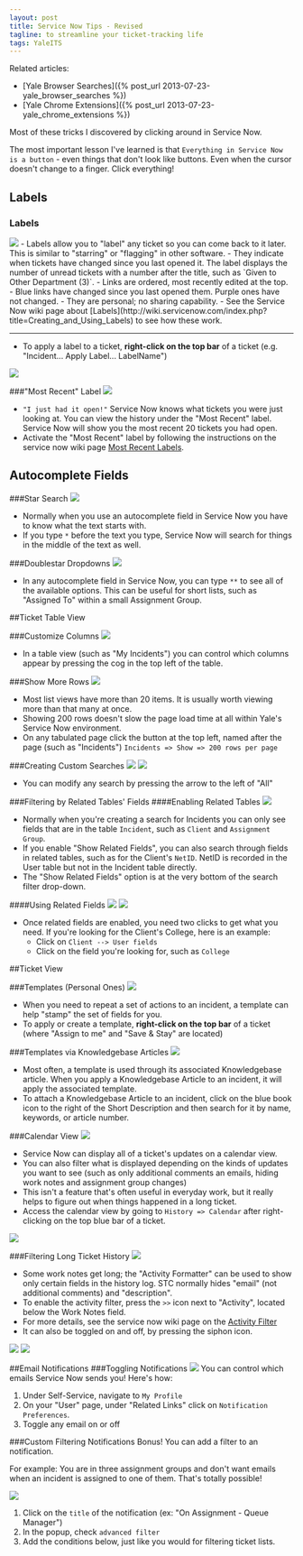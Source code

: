 ```yaml
---
layout: post
title: Service Now Tips - Revised
tagline: to streamline your ticket-tracking life
tags: YaleITS
---
```

Related articles:

- [Yale Browser Searches]({% post_url 2013-07-23-yale_browser_searches %})
- [Yale Chrome Extensions]({% post_url 2013-07-23-yale_chrome_extensions %})


Most of these tricks I discovered by clicking around in Service Now.

The most important lesson I've learned is that `Everything in Service Now is a button` - even things that don't look like buttons. Even when the cursor doesn't change to a finger. Click everything!


## Labels

### Labels
<img src="{{site.url}}/assets/images/SN-Labels.png" class="righty">
- Labels allow you to "label" any ticket so you can come back to it later. This is similar to "starring" or "flagging" in other software.
- They indicate when tickets have changed since you last opened it. The label displays the number of unread tickets with a number after the title, such as `Given to Other Department (3)`.
- Links are ordered, most recently edited at the top.
- Blue links have changed since you last opened them. Purple ones have not changed.
- They are personal; no sharing capability.
- See the Service Now wiki page about [Labels](http://wiki.servicenow.com/index.php?title=Creating_and_Using_Labels) to see how these work.

----

- To apply a label to a ticket, **right-click on the top bar** of a ticket (e.g. "Incident... Apply Label... LabelName")

<img src="{{site.url}}/assets/images/SN-LabelsApply.png" class="righty">


###"Most Recent" Label
<img src="{{site.url}}/assets/images/SN-MostRecent.png" class="righty">
- `"I just had it open!"` Service Now knows what tickets you were just looking at. You can view the history under the "Most Recent" label. Service Now will show you the most recent 20 tickets you had open.
- Activate the "Most Recent" label by following the instructions on the service now wiki page [Most Recent Labels](http://wiki.servicenow.com/index.php?title=Activating_Most_Active_and_Most_Recent_Labels).



## Autocomplete Fields

###Star Search
<img src="{{site.url}}/assets/images/SN-AsteriskSingle.png" class="righty">
- Normally when you use an autocomplete field in Service Now you have to
know what the text starts with.
- If you type `*` before the text you type, Service Now will search for things in the middle of the text as well.

###Doublestar Dropdowns
<img src="{{site.url}}/assets/images/SN-AsteriskDouble.png" class="righty">
- In any autocomplete field in Service Now, you can type `**` to see all of the available options. This can be useful for short lists, such as "Assigned To" within a small Assignment Group.



##Ticket Table View

###Customize Columns
<img src="{{site.url}}/assets/images/SN-TableCustomizeColumns.png" class="righty">
- In a table view (such as "My Incidents") you can control which columns
  appear by pressing the cog in the top left of the table.

###Show More Rows
<img src="{{site.url}}/assets/images/SN-MoreRows.png" class="righty">
- Most list views have more than 20 items. It is usually worth viewing more than that many at once.
- Showing 200 rows doesn't slow the page load time at all within Yale's
  Service Now environment.
- On any tabulated page click the button at the top left, named after
  the page (such as "Incidents") `Incidents => Show => 200 rows per page`

###Creating Custom Searches
<img src="{{site.url}}/assets/images/SN-SearchFilterContracted.png" class="righty">
<img src="{{site.url}}/assets/images/SN-SearchFilterExpanded.png" class="righty">
- You can modify any search by pressing the arrow to the left of "All"

###Filtering by Related Tables' Fields
####Enabling Related Tables
<img src="{{site.url}}/assets/images/SN-SearchFilterShowRelated.png" class="righty">
- Normally when you're creating a search for Incidents you can only see
  fields that are in the table `Incident`, such as `Client` and
  `Assignment Group`.
- If you enable "Show Related Fields", you can also search through fields in related tables, such as for the Client's `NetID`. NetID is recorded in the User table but not in the Incident table directly.
- The "Show Related Fields" option is at the very bottom of the search
  filter drop-down.

####Using Related Fields
<img src="{{site.url}}/assets/images/SN-SearchFilterRelated1.png" class="righty" style="clear:both;">
<img src="{{site.url}}/assets/images/SN-SearchFilterRelated2.png" class="righty" style="clear:both;">
- Once related fields are enabled, you need two clicks to get what you
  need. If you're looking for the Client's College, here is an example:
  - Click on `Client --> User fields`
  - Click on the field you're looking for, such as `College`



##Ticket View

###Templates (Personal Ones)
<img src="{{site.url}}/assets/images/SN-ApplyTemplate.png" class="righty">
- When you need to repeat a set of actions to an incident, a template can help "stamp" the set of fields for you.
- To apply or create a template, **right-click on the top bar** of a ticket (where "Assign to me" and "Save & Stay" are located)

###Templates via Knowledgebase Articles
<img src="{{site.url}}/assets/images/SN-KBButton.png" class="righty">
- Most often, a template is used through its associated Knowledgebase
  article. When you apply a Knowledgebase Article to an incident, it will apply
  the associated template.
- To attach a Knowledgebase Article to an incident, click on the blue book icon
  to the right of the Short Description and then search for it by name,
  keywords, or article number.

###Calendar View
<img src="{{site.url}}/assets/images/SN-CalendarViewOpen.png" class="righty">
- Service Now can display all of a ticket's updates on a calendar view.
- You can also filter what is displayed depending on the kinds of updates you want to see (such as only additional comments an emails, hiding work notes and assignment group changes)
- This isn't a feature that's often useful in everyday work, but it really helps to figure out when things happened in a long ticket.
- Access the calendar view by going to `History => Calendar` after
  right-clicking on the top blue bar of a ticket.

<img src="{{site.url}}/assets/images/SN-CalendarViewExample.png" class="righty">


###Filtering Long Ticket History
<img src="{{site.url}}/assets/images/SN-HistoryFilterExpanded.png" class="righty">
- Some work notes get long; the "Activity Formatter" can be used to show only certain fields in the history log. STC normally hides "email" (not additional comments) and "description".
- To enable the activity filter, press the `>>` icon next to "Activity", located below the Work Notes field. 
- For more details, see the service now wiki page on the [Activity Filter](http://wiki.servicenow.com/index.php?title=Activity_Formatter)
- It can also be toggled on and off, by pressing the siphon icon.

<img src="{{site.url}}/assets/images/SN-HistoryFilterEnabled.png" class="righty">
<img src="{{site.url}}/assets/images/SN-HistoryFilterDisabled.png" class="righty">


##Email Notifications
###Toggling Notifications
<img src="{{site.url}}/assets/images/SN-NotificationPreferences3.png" class="righty">
You can control which emails Service Now sends you! Here's how:

1. Under Self-Service, navigate to `My Profile`
1. On your "User" page, under "Related Links" click on `Notification
   Preferences`.
1. Toggle any email on or off


###Custom Filtering Notifications
Bonus! You can add a filter to an notification.

For example: You are in three assignment groups and don't want emails when an incident is assigned to one of them. That's totally possible!

<img src="{{site.url}}/assets/images/SN-NotificationPreferences4.png" class="righty">

1. Click on the `title` of the notification (ex: "On Assignment - Queue Manager")
1. In the popup, check `advanced filter`
1. Add the conditions below, just like you would for filtering ticket
   lists.

